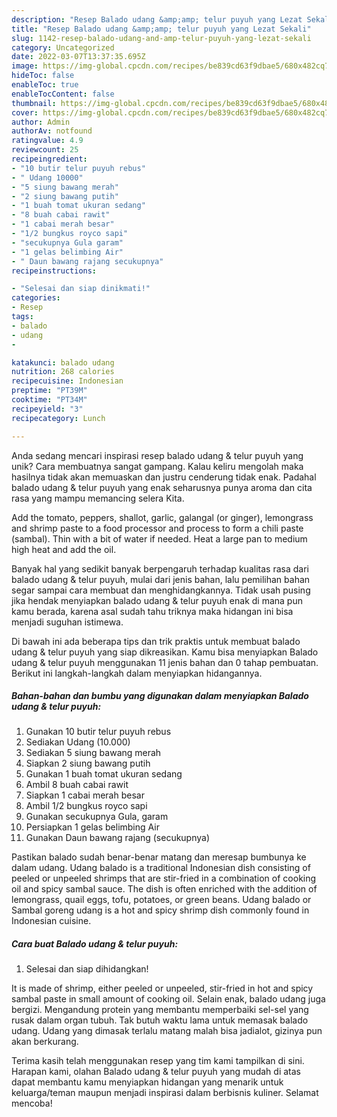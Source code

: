 ```yaml
---
description: "Resep Balado udang &amp;amp; telur puyuh yang Lezat Sekali"
title: "Resep Balado udang &amp;amp; telur puyuh yang Lezat Sekali"
slug: 1142-resep-balado-udang-and-amp-telur-puyuh-yang-lezat-sekali
category: Uncategorized
date: 2022-03-07T13:37:35.695Z
image: https://img-global.cpcdn.com/recipes/be839cd63f9dbae5/680x482cq70/balado-udang-telur-puyuh-foto-resep-utama.jpg
hideToc: false
enableToc: true
enableTocContent: false
thumbnail: https://img-global.cpcdn.com/recipes/be839cd63f9dbae5/680x482cq70/balado-udang-telur-puyuh-foto-resep-utama.jpg
cover: https://img-global.cpcdn.com/recipes/be839cd63f9dbae5/680x482cq70/balado-udang-telur-puyuh-foto-resep-utama.jpg
author: Admin
authorAv: notfound
ratingvalue: 4.9
reviewcount: 25
recipeingredient:
- "10 butir telur puyuh rebus"
- " Udang 10000"
- "5 siung bawang merah"
- "2 siung bawang putih"
- "1 buah tomat ukuran sedang"
- "8 buah cabai rawit"
- "1 cabai merah besar"
- "1/2 bungkus royco sapi"
- "secukupnya Gula garam"
- "1 gelas belimbing Air"
- " Daun bawang rajang secukupnya"
recipeinstructions:

- "Selesai dan siap dinikmati!"
categories:
- Resep
tags:
- balado
- udang
- 

katakunci: balado udang  
nutrition: 268 calories
recipecuisine: Indonesian
preptime: "PT39M"
cooktime: "PT34M"
recipeyield: "3"
recipecategory: Lunch

---
```





Anda sedang mencari inspirasi resep balado udang &amp; telur puyuh yang unik? Cara membuatnya sangat gampang. Kalau keliru mengolah maka hasilnya tidak akan memuaskan dan justru cenderung tidak enak. Padahal balado udang &amp; telur puyuh yang enak seharusnya punya aroma dan cita rasa yang mampu memancing selera Kita.





Add the tomato, peppers, shallot, garlic, galangal (or ginger), lemongrass and shrimp paste to a food processor and process to form a chili paste (sambal). Thin with a bit of water if needed. Heat a large pan to medium high heat and add the oil.

Banyak hal yang sedikit banyak berpengaruh terhadap kualitas rasa dari balado udang &amp; telur puyuh, mulai dari jenis bahan, lalu pemilihan bahan segar sampai cara membuat dan menghidangkannya. Tidak usah pusing jika hendak menyiapkan balado udang &amp; telur puyuh enak di mana pun kamu berada, karena asal sudah tahu triknya maka hidangan ini bisa menjadi suguhan istimewa.






Di bawah ini ada beberapa tips dan trik praktis untuk membuat balado udang &amp; telur puyuh yang siap dikreasikan. Kamu bisa menyiapkan Balado udang &amp; telur puyuh menggunakan 11 jenis bahan dan 0 tahap pembuatan. Berikut ini langkah-langkah dalam menyiapkan hidangannya.

<!--inarticleads1-->

##### Bahan-bahan dan bumbu yang digunakan dalam menyiapkan Balado udang &amp; telur puyuh:

1. Gunakan 10 butir telur puyuh rebus
1. Sediakan  Udang (10.000)
1. Sediakan 5 siung bawang merah
1. Siapkan 2 siung bawang putih
1. Gunakan 1 buah tomat ukuran sedang
1. Ambil 8 buah cabai rawit
1. Siapkan 1 cabai merah besar
1. Ambil 1/2 bungkus royco sapi
1. Gunakan secukupnya Gula, garam
1. Persiapkan 1 gelas belimbing Air
1. Gunakan  Daun bawang rajang (secukupnya)


Pastikan balado sudah benar-benar matang dan meresap bumbunya ke dalam udang. Udang balado is a traditional Indonesian dish consisting of peeled or unpeeled shrimps that are stir-fried in a combination of cooking oil and spicy sambal sauce. The dish is often enriched with the addition of lemongrass, quail eggs, tofu, potatoes, or green beans. Udang balado or Sambal goreng udang is a hot and spicy shrimp dish commonly found in Indonesian cuisine. 

<!--inarticleads2-->

##### Cara buat Balado udang &amp; telur puyuh:


1. Selesai dan siap dihidangkan!

It is made of shrimp, either peeled or unpeeled, stir-fried in hot and spicy sambal paste in small amount of cooking oil. Selain enak, balado udang juga bergizi. Mengandung protein yang membantu memperbaiki sel-sel yang rusak dalam organ tubuh. Tak butuh waktu lama untuk memasak balado udang. Udang yang dimasak terlalu matang malah bisa jadialot, gizinya pun akan berkurang. 

Terima kasih telah menggunakan resep yang tim kami tampilkan di sini. Harapan kami, olahan Balado udang &amp; telur puyuh yang mudah di atas dapat membantu kamu menyiapkan hidangan yang menarik untuk keluarga/teman maupun menjadi inspirasi dalam berbisnis kuliner. Selamat mencoba!

